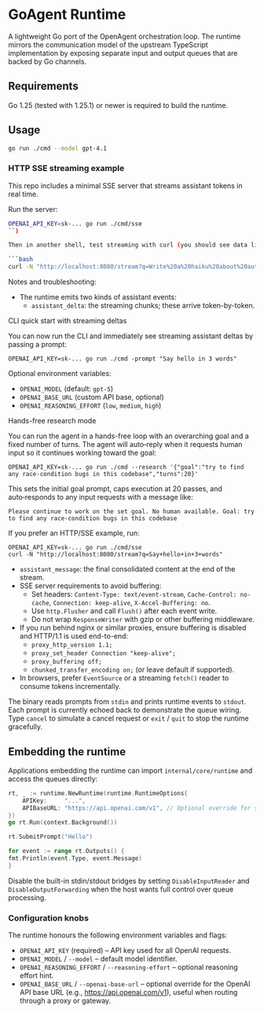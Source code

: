 # GoAgent Runtime

A lightweight Go port of the OpenAgent orchestration loop. The runtime mirrors
the communication model of the upstream TypeScript implementation by exposing
separate input and output queues that are backed by Go channels.

## Requirements

Go 1.25 (tested with 1.25.1) or newer is required to build the runtime.

## Usage

```bash
go run ./cmd --model gpt-4.1
```

### HTTP SSE streaming example

This repo includes a minimal SSE server that streams assistant tokens in real time.

Run the server:

```bash
OPENAI_API_KEY=sk-... go run ./cmd/sse
``)

Then in another shell, test streaming with curl (you should see data lines appear incrementally):

```bash
curl -N "http://localhost:8080/stream?q=Write%20a%20haiku%20about%20autumn"
```

Notes and troubleshooting:

- The runtime emits two kinds of assistant events:
  - `assistant_delta`: the streaming chunks; these arrive token-by-token.

CLI quick start with streaming deltas

You can now run the CLI and immediately see streaming assistant deltas by passing a prompt:

```
OPENAI_API_KEY=sk-... go run ./cmd -prompt "Say hello in 3 words"
```

Optional environment variables:

- `OPENAI_MODEL` (default: `gpt-5`)
- `OPENAI_BASE_URL` (custom API base, optional)
- `OPENAI_REASONING_EFFORT` (`low`, `medium`, `high`)

Hands-free research mode

You can run the agent in a hands-free loop with an overarching goal and a fixed number of turns. The agent will auto‑reply when it requests human input so it continues working toward the goal:

```
OPENAI_API_KEY=sk-... go run ./cmd --research '{"goal":"try to find any race-condition bugs in this codebase","turns":20}'
```

This sets the initial goal prompt, caps execution at 20 passes, and auto‑responds to any input requests with a message like:

```
Please continue to work on the set goal. No human available. Goal: try to find any race-condition bugs in this codebase
```

If you prefer an HTTP/SSE example, run:

```
OPENAI_API_KEY=sk-... go run ./cmd/sse
curl -N "http://localhost:8080/stream?q=Say+hello+in+3+words"
```
  - `assistant_message`: the final consolidated content at the end of the stream.
- SSE server requirements to avoid buffering:
  - Set headers: `Content-Type: text/event-stream`, `Cache-Control: no-cache`, `Connection: keep-alive`, `X-Accel-Buffering: no`.
  - Use `http.Flusher` and call `Flush()` after each event write.
  - Do not wrap `ResponseWriter` with gzip or other buffering middleware.
- If you run behind nginx or similar proxies, ensure buffering is disabled and HTTP/1.1 is used end-to-end:
  - `proxy_http_version 1.1;`
  - `proxy_set_header Connection "keep-alive";`
  - `proxy_buffering off;`
  - `chunked_transfer_encoding on;` (or leave default if supported).
- In browsers, prefer `EventSource` or a streaming `fetch()` reader to consume tokens incrementally.


The binary reads prompts from `stdin` and prints runtime events to `stdout`. Each
prompt is currently echoed back to demonstrate the queue wiring. Type `cancel`
to simulate a cancel request or `exit` / `quit` to stop the runtime gracefully.

## Embedding the runtime

Applications embedding the runtime can import `internal/core/runtime` and access
the queues directly:

```go
rt, _ := runtime.NewRuntime(runtime.RuntimeOptions{
    APIKey:     "...",
    APIBaseURL: "https://api.openai.com/v1", // Optional override for self-hosted gateways.
})
go rt.Run(context.Background())

rt.SubmitPrompt("Hello")

for event := range rt.Outputs() {
fmt.Println(event.Type, event.Message)
}
```

Disable the built-in stdin/stdout bridges by setting
`DisableInputReader` and `DisableOutputForwarding` when the host wants
full control over queue processing.

### Configuration knobs

The runtime honours the following environment variables and flags:

* `OPENAI_API_KEY` (required) – API key used for all OpenAI requests.
* `OPENAI_MODEL` / `--model` – default model identifier.
* `OPENAI_REASONING_EFFORT` / `--reasoning-effort` – optional reasoning effort hint.
* `OPENAI_BASE_URL` / `--openai-base-url` – optional override for the OpenAI API base URL (e.g., https://api.openai.com/v1), useful when routing through a proxy or gateway.
